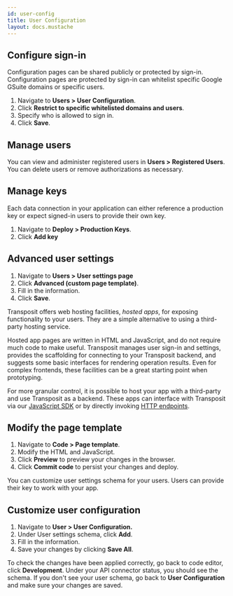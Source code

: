 ```yaml
---
id: user-config
title: User Configuration
layout: docs.mustache
---
```


## Configure sign-in

Configuration pages can be shared publicly or protected by sign-in. Configuration pages are protected by sign-in can whitelist specific Google GSuite domains or specific users.

1. Navigate to **Users &gt; User Configuration**.
2. Click **Restrict to specific whitelisted domains and users**.
3. Specify who is allowed to sign in.
4. Click **Save**.

## Manage users

You can view and administer registered users in **Users &gt; Registered Users**. You can delete users or remove authorizations as necessary.

## Manage keys

Each data connection in your application can either reference a production key or expect signed-in users to provide their own key.

1. Navigate to **Deploy &gt; Production Keys**.
2. Click **Add key**

## Advanced user settings

1. Navigate to **Users &gt; User settings page**
2. Click **Advanced (custom page template)**.
3. Fill in the information.
4. Click **Save**.

Transposit offers web hosting facilities, _hosted apps_, for exposing functionality to your users. They are a simple alternative to using a third-party hosting service.

Hosted app pages are written in HTML and JavaScript, and do not require much code to make useful. Transposit manages user sign-in and settings, provides the scaffolding for connecting to your Transposit backend, and suggests some basic interfaces for rendering operation results. Even for complex frontends, these facilities can be a great starting point when prototyping.

For more granular control, it is possible to host your app with a third-party and use Transposit as a backend. These apps can interface with Transposit via our [JavaScript SDK](/docs/building/js-sdk) or by directly invoking [HTTP endpoints](/docs/building/endpoints).

## Modify the page template

1. Navigate to **Code &gt; Page template**.
2. Modify the HTML and JavaScript.
3. Click **Preview** to preview your changes in the browser.
4. Click **Commit code** to persist your changes and deploy.

You can customize user settings schema for your users. Users can provide their key to work with your app.

## Customize user configuration

1. Navigate to **User &gt; User Configuration.**
2. Under User settings schema, click **Add**.
3. Fill in the information.
4. Save your changes by clicking **Save All**.

To check the changes have been applied correctly, go back to code editor, click **Development**.
Under your API connector status, you should see the schema.
If you don't see your user schema, go back to **User Configuration** and make sure your changes are saved.
